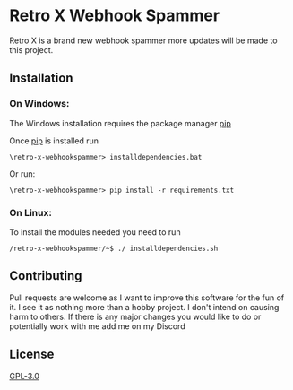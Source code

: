 # Retro X Webhook Spammer
Retro X is a brand new webhook spammer more updates will be made to this project. 

## Installation

### On Windows:
The Windows installation requires the package manager [pip](https://pip.pypa.io/en/stable/)

Once [pip](https://pip.pypa.io/en/stable/) is installed run

```
\retro-x-webhookspammer> installdependencies.bat
```
Or run:
```
\retro-x-webhookspammer> pip install -r requirements.txt
```

### On Linux:
To install the modules needed you need to run
```
/retro-x-webhookspammer/~$ ./ installdependencies.sh
```





## Contributing

Pull requests are welcome as I want to improve this software for the fun of it. I see it as nothing more than a hobby project. I don't intend on causing harm to others. If there is any major changes you would like to do
or potentially work with me add me on my Discord

## License

[GPL-3.0](https://choosealicense.com/licenses/gpl-3.0/)